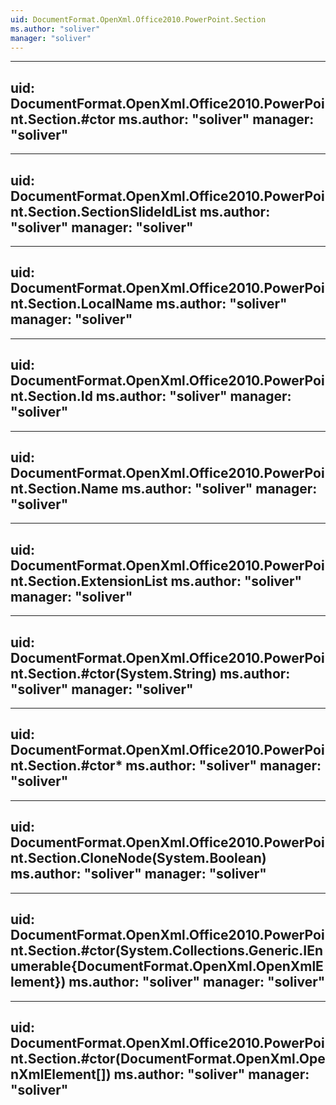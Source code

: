 ```yaml
---
uid: DocumentFormat.OpenXml.Office2010.PowerPoint.Section
ms.author: "soliver"
manager: "soliver"
---
```


---
uid: DocumentFormat.OpenXml.Office2010.PowerPoint.Section.#ctor
ms.author: "soliver"
manager: "soliver"
---

---
uid: DocumentFormat.OpenXml.Office2010.PowerPoint.Section.SectionSlideIdList
ms.author: "soliver"
manager: "soliver"
---

---
uid: DocumentFormat.OpenXml.Office2010.PowerPoint.Section.LocalName
ms.author: "soliver"
manager: "soliver"
---

---
uid: DocumentFormat.OpenXml.Office2010.PowerPoint.Section.Id
ms.author: "soliver"
manager: "soliver"
---

---
uid: DocumentFormat.OpenXml.Office2010.PowerPoint.Section.Name
ms.author: "soliver"
manager: "soliver"
---

---
uid: DocumentFormat.OpenXml.Office2010.PowerPoint.Section.ExtensionList
ms.author: "soliver"
manager: "soliver"
---

---
uid: DocumentFormat.OpenXml.Office2010.PowerPoint.Section.#ctor(System.String)
ms.author: "soliver"
manager: "soliver"
---

---
uid: DocumentFormat.OpenXml.Office2010.PowerPoint.Section.#ctor*
ms.author: "soliver"
manager: "soliver"
---

---
uid: DocumentFormat.OpenXml.Office2010.PowerPoint.Section.CloneNode(System.Boolean)
ms.author: "soliver"
manager: "soliver"
---

---
uid: DocumentFormat.OpenXml.Office2010.PowerPoint.Section.#ctor(System.Collections.Generic.IEnumerable{DocumentFormat.OpenXml.OpenXmlElement})
ms.author: "soliver"
manager: "soliver"
---

---
uid: DocumentFormat.OpenXml.Office2010.PowerPoint.Section.#ctor(DocumentFormat.OpenXml.OpenXmlElement[])
ms.author: "soliver"
manager: "soliver"
---
